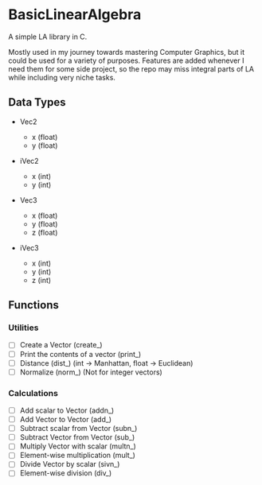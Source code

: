 # BasicLinearAlgebra
A simple LA library in C.

Mostly used in my journey towards mastering Computer Graphics, but it could be used for a variety of purposes.
Features are added whenever I need them for some side project, so the repo may miss integral parts of LA while including very niche tasks.

## Data Types

- Vec2
    - x (float)
    - y (float)

- iVec2
    - x (int)
    - y (int)

- Vec3
    - x (float)
    - y (float)
    - z (float)

- iVec3
    - x (int)
    - y (int)
    - z (int)

## Functions
### Utilities
- [ ] Create a Vector (create_<VecType>)
- [ ] Print the contents of a vector (print_<VecType>)
- [ ] Distance (dist_<Vec2Type>) (int -> Manhattan, float -> Euclidean) 
- [ ] Normalize (norm_<VecType>) (Not for integer vectors)

### Calculations
- [ ] Add scalar to Vector (addn_<VecType>)
- [ ] Add Vector to Vector (add_<VecType>)
- [ ] Subtract scalar from Vector (subn_<VecType>)
- [ ] Subtract Vector from Vector (sub_<VecType>)
- [ ] Multiply Vector with scalar (multn_<VecType>)
- [ ] Element-wise multiplication (mult_<VecType>)
- [ ] Divide Vector by scalar (sivn_<VecType>)
- [ ] Element-wise division (div_<VecType>)